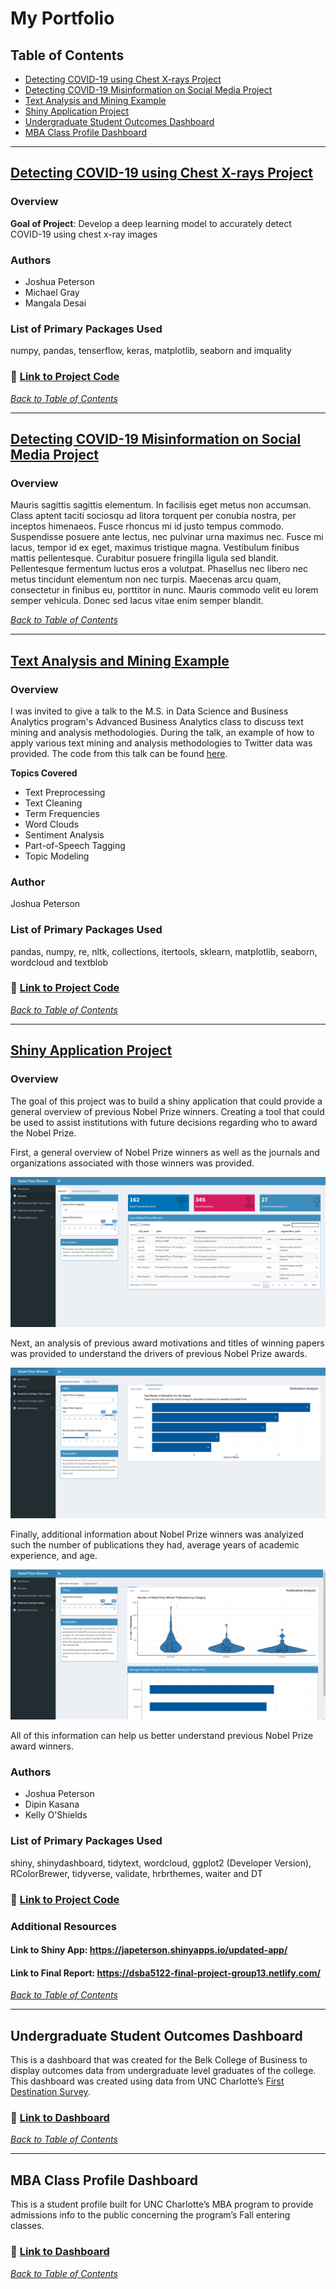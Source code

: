 # My Portfolio

## Table of Contents

- [Detecting COVID-19 using Chest X-rays Project](#detecting-covid-19-using-chest-x-rays-project)
- [Detecting COVID-19 Misinformation on Social Media Project](#detecting-covid-19-misinformation-on-social-media-project)
- [Text Analysis and Mining Example](#text-analysis-and-mining-example)
- [Shiny Application Project](#shiny-application-project)
- [Undergraduate Student Outcomes Dashboard](#undergraduate-student-outcomes-dashboard)
- [MBA Class Profile Dashboard](#mba-class-profile-dashboard)

---

## [Detecting COVID-19 using Chest X-rays Project](https://github.com/joshapeterson/My-Portfolio/tree/main/image-classification-project)

### Overview

**Goal of Project**: Develop a deep learning model to accurately detect COVID-19 using chest x-ray images

### Authors

* Joshua Peterson
* Michael Gray
* Mangala Desai

### List of Primary Packages Used

numpy, pandas, tenserflow, keras, matplotlib, seaborn and imquality

### 🔗 [Link to Project Code](https://github.com/joshapeterson/My-Portfolio/blob/main/image-classification-project/image-classification-project_code.ipynb)

*[Back to Table of Contents](#table-of-contents)*

---

## [Detecting COVID-19 Misinformation on Social Media Project](https://github.com/joshapeterson/My-Portfolio/tree/main/misinformation-detection-project)

### Overview

Mauris sagittis sagittis elementum. In facilisis eget metus non accumsan. Class aptent taciti sociosqu ad litora torquent per conubia nostra, per inceptos himenaeos. Fusce rhoncus mi id justo tempus commodo. Suspendisse posuere ante lectus, nec pulvinar urna maximus nec. Fusce mi lacus, tempor id ex eget, maximus tristique magna. Vestibulum finibus mattis pellentesque. Curabitur posuere fringilla ligula sed blandit. Pellentesque fermentum luctus eros a volutpat. Phasellus nec libero nec metus tincidunt elementum non nec turpis. Maecenas arcu quam, consectetur in finibus eu, porttitor in nunc. Mauris commodo velit eu lorem semper vehicula. Donec sed lacus vitae enim semper blandit.

*[Back to Table of Contents](#table-of-contents)*

---

## [Text Analysis and Mining Example](https://github.com/joshapeterson/My-Portfolio/tree/main/text-mining-and-analysis-example)

### Overview

I was invited to give a talk to the M.S. in Data Science and Business Analytics program's Advanced Business Analytics class to discuss text mining and analysis methodologies. During the talk, an example of how to apply various text mining and analysis methodologies to Twitter data was provided. The code from this talk can be found [here](https://github.com/joshapeterson/My-Portfolio/blob/main/text-mining-and-analysis-example/text-analysis-and-mining-example_code.ipynb).

**Topics Covered**

- Text Preprocessing
- Text Cleaning
- Term Frequencies
- Word Clouds
- Sentiment Analysis
- Part-of-Speech Tagging
- Topic Modeling

### Author

Joshua Peterson

### List of Primary Packages Used

pandas, numpy, re, nltk, collections, itertools, sklearn, matplotlib, seaborn, wordcloud and textblob

### 🔗 [Link to Project Code](https://github.com/joshapeterson/My-Portfolio/blob/main/text-mining-and-analysis-example/text-analysis-and-mining-example_code.ipynb)

*[Back to Table of Contents](#table-of-contents)*

---

## [Shiny Application Project](https://github.com/joshapeterson/My-Portfolio/tree/main/shiny-application-project)

### Overview

The goal of this project was to build a shiny application that could provide a general overview of previous Nobel Prize winners. Creating a tool that could be used to assist institutions with future decisions regarding who to award the Nobel Prize.

First, a general overview of Nobel Prize winners as well as the journals and organizations associated with those winners was provided. 

![](shiny-application-project/images/shiny-app_overview.png)

Next, an analysis of previous award motivations and titles of winning papers was provided to understand the drivers of previous Nobel Prize awards. 

![](shiny-application-project/images/shiny-app_motivation-and-paper-title.png)

Finally, additional information about Nobel Prize winners was analyized such the number of publications they had, average years of academic experience, and age. 

![](shiny-application-project/images/shiny-app-publication.png)

All of this information can help us better understand previous Nobel Prize award winners.

### Authors

* Joshua Peterson
* Dipin Kasana
* Kelly O'Shields

### List of Primary Packages Used

shiny, shinydashboard, tidytext, wordcloud, ggplot2 (Developer Version), RColorBrewer, tidyverse, validate, hrbrthemes, waiter and DT

### 🔗 [Link to Project Code](https://github.com/joshapeterson/My-Portfolio/blob/main/shiny-application-project/app.R)

### Additional Resources

#### Link to Shiny App: https://japeterson.shinyapps.io/updated-app/

#### Link to Final Report: https://dsba5122-final-project-group13.netlify.com/

*[Back to Table of Contents](#table-of-contents)*

---

## Undergraduate Student Outcomes Dashboard

This is a dashboard that was created for the Belk College of Business to display outcomes data from undergraduate level graduates of the college. This dashboard was created using data from UNC Charlotte’s [First Destination Survey](https://firstdestination.charlotte.edu/).

### 🔗 [Link to Dashboard](https://belkcollege.charlotte.edu/about-us/facts-and-rankings/undergraduate-student-outcomes/undergraduate-student-outcomes-2022)

*[Back to Table of Contents](#table-of-contents)*

---

## MBA Class Profile Dashboard

This is a student profile built for UNC Charlotte’s MBA program to provide admissions info to the public concerning the program’s Fall entering classes.

### 🔗 [Link to Dashboard](https://mba.charlotte.edu/admissions/class-profile)

*[Back to Table of Contents](#table-of-contents)*

